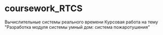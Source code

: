 # coursework_RTCS
Вычислительные системы реального времени
Курсовая работа на тему "Разработка модуля системы умный дом: система пожаротушения"

